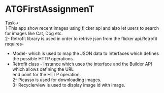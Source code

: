 
# ATGFirstAssignmenT
Task-></br>
1-This app show recent images using flicker api and also let users to search for images like Cat, Dog etc.</br>
2- Retrofit library is used in order to retrive json from the flicker api.Retrofit requires- </br>
* Model- which is used to map the JSON data to Interfaces which defines the possible HTTP operations.</br>
* Retrofit class - Instance which uses the interface and the Builder API which allows defining the URL</br>
  end point for the HTTP operation.</br>
2- Picasso is used for downloading images.</br>
3- Recyclerview is used to display image id with image.</br>
